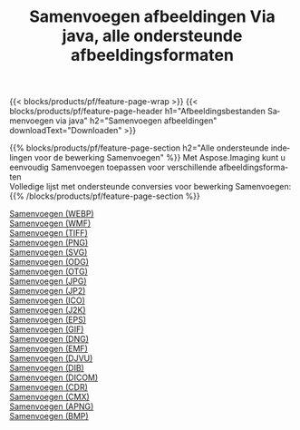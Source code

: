 ﻿---
title: Samenvoegen afbeeldingen Via java, alle ondersteunde afbeeldingsformaten 
weight: 3920
url: /nl/java/merge 
lang: nl
langdirlevel: 2
locales: zh-hans,ja,it,ru,de,es,fr,nl,id,lt,pl,pt,vi,tr,ko,zh-hant,ar,hi,th,sv,cs,uk,he
description: Met behulp van Aspose.Imaging kunt u eenvoudig Samenvoegen afbeeldingen maken via java
---

{{< blocks/products/pf/feature-page-wrap >}}
{{< blocks/products/pf/feature-page-header h1="Afbeeldingsbestanden Samenvoegen via java" h2="Samenvoegen afbeeldingen" downloadText="Downloaden" >}}


{{% blocks/products/pf/feature-page-section  h2="Alle ondersteunde indelingen voor de bewerking Samenvoegen" %}}
Met Aspose.Imaging kunt u eenvoudig Samenvoegen toepassen voor verschillende afbeeldingsformaten
<br/>
Volledige lijst met ondersteunde conversies voor bewerking Samenvoegen:
{{% /blocks/products/pf/feature-page-section %}}
<div class="container-fluid productfamilypage bg-gray">
    <div class="convertypes bg-gray agp-content section">
        <div class="container">
		<div class="row other-converters">
		    <div class='col-md-2 other-converter remove-lp remove-rp'><a href="/imaging/nl/java/merge/webp" >Samenvoegen (WEBP)</a></div><div class='col-md-2 other-converter remove-lp remove-rp'><a href="/imaging/nl/java/merge/wmf" >Samenvoegen (WMF)</a></div><div class='col-md-2 other-converter remove-lp remove-rp'><a href="/imaging/nl/java/merge/tiff" >Samenvoegen (TIFF)</a></div><div class='col-md-2 other-converter remove-lp remove-rp'><a href="/imaging/nl/java/merge/png" >Samenvoegen (PNG)</a></div><div class='col-md-2 other-converter remove-lp remove-rp'><a href="/imaging/nl/java/merge/svg" >Samenvoegen (SVG)</a></div><div class='col-md-2 other-converter remove-lp remove-rp'><a href="/imaging/nl/java/merge/odg" >Samenvoegen (ODG)</a></div><div class='col-md-2 other-converter remove-lp remove-rp'><a href="/imaging/nl/java/merge/otg" >Samenvoegen (OTG)</a></div><div class='col-md-2 other-converter remove-lp remove-rp'><a href="/imaging/nl/java/merge/jpg" >Samenvoegen (JPG)</a></div><div class='col-md-2 other-converter remove-lp remove-rp'><a href="/imaging/nl/java/merge/jp2" >Samenvoegen (JP2)</a></div><div class='col-md-2 other-converter remove-lp remove-rp'><a href="/imaging/nl/java/merge/ico" >Samenvoegen (ICO)</a></div><div class='col-md-2 other-converter remove-lp remove-rp'><a href="/imaging/nl/java/merge/j2k" >Samenvoegen (J2K)</a></div><div class='col-md-2 other-converter remove-lp remove-rp'><a href="/imaging/nl/java/merge/eps" >Samenvoegen (EPS)</a></div><div class='col-md-2 other-converter remove-lp remove-rp'><a href="/imaging/nl/java/merge/gif" >Samenvoegen (GIF)</a></div><div class='col-md-2 other-converter remove-lp remove-rp'><a href="/imaging/nl/java/merge/dng" >Samenvoegen (DNG)</a></div><div class='col-md-2 other-converter remove-lp remove-rp'><a href="/imaging/nl/java/merge/emf" >Samenvoegen (EMF)</a></div><div class='col-md-2 other-converter remove-lp remove-rp'><a href="/imaging/nl/java/merge/djvu" >Samenvoegen (DJVU)</a></div><div class='col-md-2 other-converter remove-lp remove-rp'><a href="/imaging/nl/java/merge/dib" >Samenvoegen (DIB)</a></div><div class='col-md-2 other-converter remove-lp remove-rp'><a href="/imaging/nl/java/merge/dicom" >Samenvoegen (DICOM)</a></div><div class='col-md-2 other-converter remove-lp remove-rp'><a href="/imaging/nl/java/merge/cdr" >Samenvoegen (CDR)</a></div><div class='col-md-2 other-converter remove-lp remove-rp'><a href="/imaging/nl/java/merge/cmx" >Samenvoegen (CMX)</a></div><div class='col-md-2 other-converter remove-lp remove-rp'><a href="/imaging/nl/java/merge/apng" >Samenvoegen (APNG)</a></div><div class='col-md-2 other-converter remove-lp remove-rp'><a href="/imaging/nl/java/merge/bmp" >Samenvoegen (BMP)</a></div>
                </div>
        </div>
    </div>
</div>
<br/>
